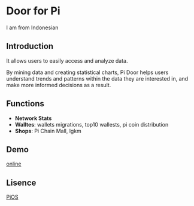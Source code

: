 # Door for Pi
I am from Indonesian
## Introduction

It allows users to easily access and analyze data.

By mining data and creating statistical charts, Pi Door helps users understand trends and patterns within the data they are interested in, and make more informed decisions as a result.

## Functions

*   **Network Stats** 
*   **Walltes**: wallets migrations, top10 wallests, pi coin distribution
*   **Shops**: Pi Chain Mall, lgkm

## Demo

[online](https://www.piiq.network/)

## Lisence
[PiOS](https://github.com/pi-apps/door/blob/main/LICENSE.md)


